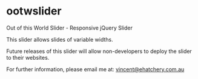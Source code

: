 ootwslider
==========

Out of this World Slider - Responsive jQuery Slider

This slider allows slides of variable widths.

Future releases of this slider will allow non-developers to deploy the slider to their websites.

For further information, please email me at:
vincent@ehatchery.com.au

